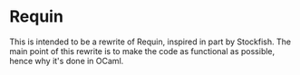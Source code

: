 # Requin

This is intended to be a rewrite of Requin, inspired in part by Stockfish. The
main point of this rewrite is to make the code as functional as possible, hence
why it's done in OCaml.
